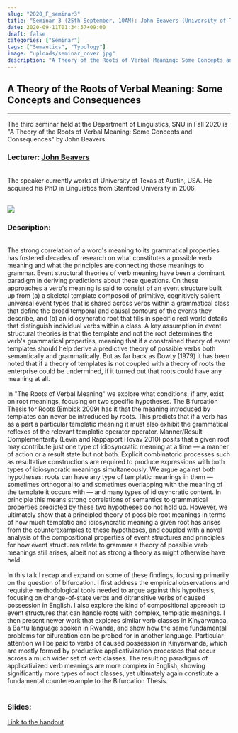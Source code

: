 ```yaml
---
slug: "2020_F_seminar3"
title: "Seminar 3 (25th September, 10AM): John Beavers (University of Texas, Austin)"
date: 2020-09-11T01:34:57+09:00
draft: false
categories: ["Seminar"]
tags: ["Semantics", "Typology"]
image: "uploads/seminar_cover.jpg"
description: "A Theory of the Roots of Verbal Meaning: Some Concepts and Consequences by John Beavers"
---
```


## A Theory of the Roots of Verbal Meaning: Some Concepts and Consequences

---

The third seminar held at the Department of Linguistics, SNU in Fall 2020 is "A Theory of the Roots of Verbal Meaning: Some Concepts and Consequences" by John Beavers.

### Lecturer: <a class=intro-link href="https://liberalarts.utexas.edu/linguistics/faculty/profile.php?eid=jbeavers">John Beavers</a>

<br/>
The speaker currently works at University of Texas at Austin, USA. He acquired his PhD in Linguistics from Stanford University in 2006.
<br/><br/>

![ ](/profiles/John_Beavers_image.jpg#floatleft)

### Description:

<br/>
The strong correlation of a word's meaning to its grammatical properties has fostered decades of research on what constitutes a possible verb meaning and what the principles are connecting those meanings to grammar. Event structural theories of verb meaning have been a dominant paradigm in deriving predictions about these questions. On these approaches a verb's meaning is said to consist of an event structure built up from (a) a skeletal template composed of primitive, cognitively salient universal event types that is shared across verbs within a grammatical class that define the broad temporal and causal contours of the events they describe, and (b) an idiosyncratic root that fills in specific real world details that distinguish individual verbs within a class. A key assumption in event structural theories is that the template and not the root determines the verb's grammatical properties, meaning that if a constrained theory of event templates should help derive a predictive theory of possible verbs both semantically and grammatically. But as far back as Dowty (1979) it has been noted that if a theory of templates is not coupled with a theory of roots the enterprise could be undermined, if it turned out that roots could have any meaning at all.
<br><br/>
In "The Roots of Verbal Meaning" we explore what conditions, if any, exist on root meanings, focusing on two specific hypotheses. The Bifurcation Thesis for Roots (Embick 2009) has it that the meaning introduced by templates can never be introduced by roots. This predicts that if a verb has as a part a particular templatic meaning it must also exhibit the grammatical reflexes of the relevant templatic operator operator. Manner/Result Complementarity (Levin and Rappaport Hovav 2010) posits that a given root may contribute just one type of idiosyncratic meaning at a time — a manner of action or a result state but not both. Explicit combinatoric processes such as resultative constructions are required to produce expressions with both types of idiosyncratic meanings simultaneously. We argue against both hypotheses: roots can have any type of templatic meanings in them — sometimes orthogonal to and sometimes overlapping with the meaning of the template it occurs with — and many types of idiosyncratic content. In principle this means strong correlations of semantics to grammatical properties predicted by these two hypotheses do not hold up. However, we ultimately show that a principled theory of possible root meanings in terms of how much templatic and idiosyncratic meaning a given root has arises from the counterexamples to these hypotheses, and coupled with a novel analysis of the compositional properties of event structures and principles for how event structures relate to grammar a theory of possible verb meanings still arises, albeit not as strong a theory as might otherwise have held.
<br><br/>
In this talk I recap and expand on some of these findings, focusing primarily on the question of bifurcation. I first address the empirical observations and requisite methodological tools needed to argue against this hypothesis, focusing on change-of-state verbs and ditransitive verbs of caused possession in English. I also explore the kind of compositional approach to event structures that can handle roots with complex, templatic meanings. I then present newer work that explores similar verb classes in Kinyarwanda, a Bantu language spoken in Rwanda, and show how the same fundamental problems for bifurcation can be probed for in another language. Particular attention will be paid to verbs of caused possession in Kinyarwanda, which are mostly formed by productive applicativization processes that occur across a much wider set of verb classes. The resulting paradigms of applicativized verb meanings are more complex in English, showing significantly more types of root classes, yet ultimately again constitute a fundamental counterexample to the Bifurcation Thesis.
<br/><br/>

### Slides:

[Link to the handout](/materials/seminar3_material.pdf)

